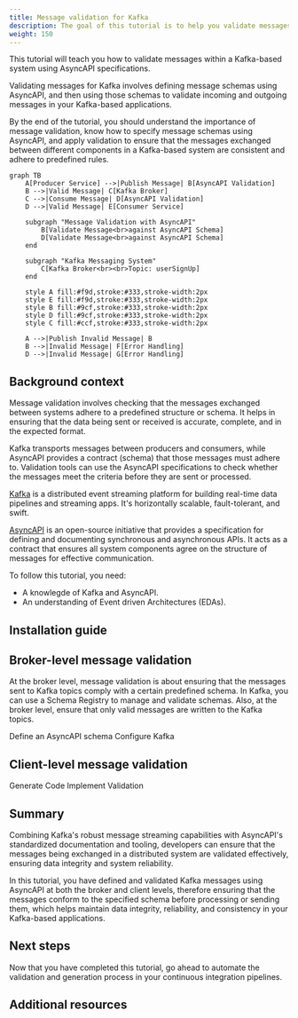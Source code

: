 ```yaml
---
title: Message validation for Kafka
description: The goal of this tutorial is to help you validate messages for Kafka.
weight: 150
---
```


This tutorial will teach you how to validate messages within a Kafka-based system using AsyncAPI specifications.

Validating messages for Kafka involves defining message schemas using AsyncAPI, and then using those schemas to validate incoming and outgoing messages in your Kafka-based applications. 

By the end of the tutorial, you should understand the importance of message validation, know how to specify message schemas using AsyncAPI, and apply validation to ensure that the messages exchanged between different components in a Kafka-based system are consistent and adhere to predefined rules.


```mermaid
graph TB
    A[Producer Service] -->|Publish Message| B[AsyncAPI Validation]
    B -->|Valid Message| C[Kafka Broker]
    C -->|Consume Message| D[AsyncAPI Validation]
    D -->|Valid Message| E[Consumer Service]

    subgraph "Message Validation with AsyncAPI"
        B[Validate Message<br>against AsyncAPI Schema]
        D[Validate Message<br>against AsyncAPI Schema]
    end

    subgraph "Kafka Messaging System"
        C[Kafka Broker<br><br>Topic: userSignUp]
    end

    style A fill:#f9d,stroke:#333,stroke-width:2px
    style E fill:#f9d,stroke:#333,stroke-width:2px
    style B fill:#9cf,stroke:#333,stroke-width:2px
    style D fill:#9cf,stroke:#333,stroke-width:2px
    style C fill:#ccf,stroke:#333,stroke-width:2px

    A -->|Publish Invalid Message| B
    B -->|Invalid Message| F[Error Handling]
    D -->|Invalid Message| G[Error Handling]
```

## Background context

Message validation involves checking that the messages exchanged between systems adhere to a predefined structure or schema. It helps in ensuring that the data being sent or received is accurate, complete, and in the expected format.

Kafka transports messages between producers and consumers, while AsyncAPI provides a contract (schema) that those messages must adhere to. Validation tools can use the AsyncAPI specifications to check whether the messages meet the criteria before they are sent or processed.

[Kafka](https://kafka.apache.org/documentation/#intro_nutshell) is a distributed event streaming platform for building real-time data pipelines and streaming apps. It's horizontally scalable, fault-tolerant, and swift.

[AsyncAPI](https://www.asyncapi.com/docs) is an open-source initiative that provides a specification for defining and documenting synchronous and asynchronous APIs. It acts as a contract that ensures all system components agree on the structure of messages for effective communication.


To follow this tutorial, you need:

* A knowlegde of Kafka and AsyncAPI.
* An understanding of Event driven Architectures (EDAs).


## Installation guide



	
## Broker-level message validation

<!--- 
Integrating message validation with Kafka producers
Validating outgoing messages before sending to Kafka
--->
At the broker level, message validation is about ensuring that the messages sent to Kafka topics comply with a certain predefined schema. In Kafka, you can use a Schema Registry to manage and validate schemas. Also, at the broker level, ensure that only valid messages are written to the Kafka topics.
 
Define an AsyncAPI schema
Configure Kafka


## Client-level message validation

<!--- 
Integrating message validation with Kafka consumers
Validating incoming messages before processing
--->

Generate Code
Implement Validation

## Summary

Combining Kafka's robust message streaming capabilities with AsyncAPI's standardized documentation and tooling, developers can ensure that the messages being exchanged in a distributed system are validated effectively, ensuring data integrity and system reliability.

In this tutorial, you have defined and validated Kafka messages using AsyncAPI at both the broker and client levels, therefore ensuring that the messages conform to the specified schema before processing or sending them, which helps maintain data integrity, reliability, and consistency in your Kafka-based applications.

## Next steps

Now that you have completed this tutorial, go ahead to automate the validation and generation process in your continuous integration pipelines.

## Additional resources

<!---
Add Joy's tutorial on how to Create an AsyncAPI document for Kafka Messages using AsyncAPI
--->
